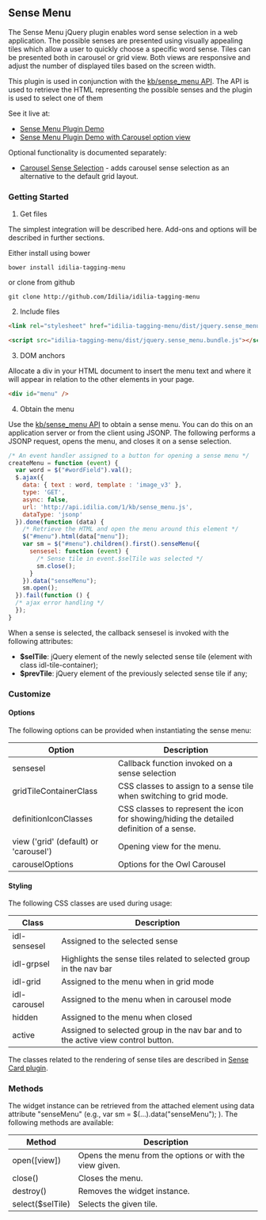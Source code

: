 ## Sense Menu

The Sense Menu jQuery plugin enables word sense selection in a web application. The possible senses are presented using visually appealing tiles which allow a user to quickly choose a specific word sense. Tiles can be presented both in carousel or grid view. Both views are responsive and adjust the number of displayed tiles based on the screen width.

This plugin is used in conjunction with the [kb/sense_menu API](http://www.idilia.com/developer/language-graph/api/kb-sense-menu/). The API is used to retrieve the HTML representing the possible senses and the plugin is used to select one of them

See it live at:

* [Sense Menu Plugin Demo](http://api.idilia.com/TaggingMenuDemo/SenseMenu?carousel=0)
* [Sense Menu Plugin Demo with Carousel option view](http://api.idilia.com/TaggingMenuDemo/SenseMenu)

Optional functionality is documented separately:

* [Carousel Sense Selection](carousel.extra.md) - adds carousel sense selection as an alternative to the default grid layout.

### Getting Started

1. Get files

 The simplest integration will be described here. Add-ons and options will be described in further sections.

 Either install using bower

 ```shell
 bower install idilia-tagging-menu
 ```

 or clone from github

 ```shell
 git clone http://github.com/Idilia/idilia-tagging-menu
 ```

2. Include files

 ```html
 <link rel="stylesheet" href="idilia-tagging-menu/dist/jquery.sense_menu.bundle.css"/>

 <script src="idilia-tagging-menu/dist/jquery.sense_menu.bundle.js"></script>
 ```

3. DOM anchors

 Allocate a div in your HTML document to insert the menu text and where it will appear in relation to the other elements in your page.

 ```html
 <div id="menu" />
 ```

4. Obtain the menu

 Use the [kb/sense_menu API](http://www.idilia.com/developer/language-graph/api/kb-sense-menu/) to obtain a sense menu. You can do this on an application server or from the client using JSONP. The following performs a JSONP request, opens the menu, and closes it on a sense selection.

 ```javascript
 /* An event handler assigned to a button for opening a sense menu */
 createMenu = function (event) {
   var word = $("#wordField").val();
   $.ajax({
     data: { text : word, template : 'image_v3' },
     type: 'GET',
     async: false,
     url: 'http://api.idilia.com/1/kb/sense_menu.js',
     dataType: 'jsonp'
   }).done(function (data) {
     /* Retrieve the HTML and open the menu around this element */
     $("#menu").html(data["menu"]);
     var sm = $("#menu").children().first().senseMenu({
       sensesel: function (event) {
         /* Sense tile in event.$selTile was selected */
         sm.close();
       }
     }).data("senseMenu");
     sm.open();
   }).fail(function () {
   /* ajax error handling */
   });
 }
 ```

When a sense is selected, the callback sensesel is invoked with the following attributes:
* __$selTile__: jQuery element of the newly selected sense tile (element with class idl-tile-container);
* __$prevTile__: jQuery element of the previously selected sense tile if any;

### Customize

#### Options

The following options can be provided when instantiating the sense menu:

Option|Description
---|----
sensesel|	Callback function invoked on a sense selection
gridTileContainerClass|	CSS classes to assign to a sense tile when switching to grid mode.
definitionIconClasses	|CSS classes to represent the icon for showing/hiding the detailed definition of a sense.
view ('grid' (default) or 'carousel') |	Opening view for the menu.
carouselOptions|	Options for the Owl Carousel

#### Styling

The following CSS classes are used during usage:

Class	|Description
---|---
idl-sensesel|Assigned to the selected sense
idl-grpsel|Highlights the sense tiles related to selected group in the nav bar
idl-grid|Assigned to the menu when in grid mode
idl-carousel|Assigned to the menu when in carousel mode
hidden|Assigned to the menu when closed
active|Assigned to selected group in the nav bar and to the active view control button.

The classes related to the rendering of sense tiles are described in [Sense Card plugin](sense_card.plugin.md).

### Methods
The widget instance can be retrieved from the attached element using data attribute "senseMenu" (e.g., var sm = $(…).data("senseMenu"); ). The following methods are available:

Method|Description
---|---
open([view])|Opens the menu from the options or with the view given.
close()|Closes the menu.
destroy()|Removes the widget instance.
select($selTile)|Selects the given tile.
